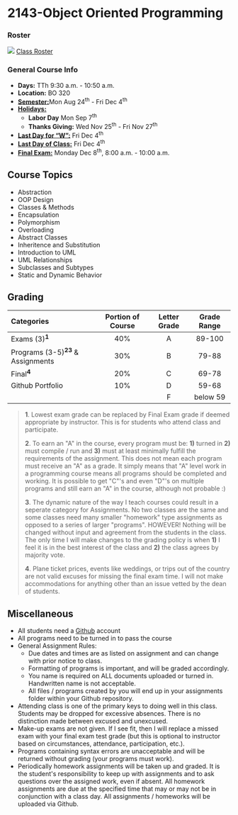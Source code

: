 # 2143-Object Oriented Programming

### Roster
![](https://d3vv6lp55qjaqc.cloudfront.net/items/220B0V0H3c041K2p251Z/google-sheets-16.png?X-CloudApp-Visitor-Id=1094421) [Class Roster](https://docs.google.com/spreadsheets/d/1TFIw2c_JoQOwAqlhhjlAONnBHV6OjwzfOAlTLQpA1xU/edit?usp=sharing)


### General Course Info
- __Days:__ TTh 9:30 a.m. - 10:50 a.m. 
- __Location:__ BO 320
- [__Semester:__](https://msutexas.edu/registrar/_assets/files/pdfs/acadcal2021.pdf)Mon Aug 24<sup>th</sup> - Fri Dec 4<sup>th</sup>
- [__Holidays:__](https://msutexas.edu/registrar/_assets/files/pdfs/acadcal2021.pdf)
  - __Labor Day__ Mon Sep 7<sup>th</sup>
  - __Thanks Giving:__ Wed Nov 25<sup>th</sup> - Fri Nov 27<sup>th</sup> 
- [__Last Day for “W”:__](https://msutexas.edu/registrar/_assets/files/pdfs/acadcal2021.pdf) Fri Dec 4<sup>th</sup>
- [__Last Day of Class:__](https://msutexas.edu/registrar/_assets/files/pdfs/acadcal2021.pdf) Fri Dec 4<sup>th</sup>
- [__Final Exam:__](https://msutexas.edu/registrar/_assets/files/pdfs/spring20finals.pdf) Monday Dec 8<sup>th</sup>, 8:00 a.m. - 10:00 a.m.

## Course Topics

- Abstraction
- OOP Design
- Classes & Methods
- Encapsulation
- Polymorphism
- Overloading
- Abstract Classes
- Inheritence and Substitution
- Introduction to UML
- UML Relationships 
- Subclasses and Subtypes
- Static and Dynamic Behavior

## Grading

| Categories                                                   | Portion of Course | Letter Grade | Grade Range |
| :----------------------------------------------------------- | :---------------: | :----------: | :---------: |
| Exams (3)<sup>**1**</sup>                                    |        40%        |      A       |   89-100    |
| Programs (3-5)<sup>**2**</sup><sup>**3**</sup> & Assignments |        30%        |      B       |    79-88    |
| Final<sup>**4**</sup>                                        |        20%        |      C       |    69-78    |
| Github Portfolio                                             |        10%        |      D       |    59-68    |
|                                                              |                   |      F       |  below 59   |


>**1**. Lowest exam grade can be replaced by Final Exam grade if deemed appropriate by instructor. This is for students who attend class and participate.
>
>**2**. To earn an "A" in the course, every program must be: **1)** turned in **2)** must compile / run and **3)** must at least minimally fulfill the requirements of the assignment. This does not mean each program must receive an "A" as a grade. It simply means that "A" level work in a programming course means all programs should be completed and working. It is possible to get "C"'s and even "D"'s on multiple programs and still earn an "A" in the course, although not probable :) 
>
>**3**. The dynamic nature of the way I teach courses could result in a seperate category for Assignments. No two classes are the same and some classes need many smaller "homework" type assignments as opposed to a series of larger "programs". HOWEVER! Nothing will be changed without input and agreement from the students in the class. The only time I will make changes to the grading policy is when **1)** I feel it is in the best interest of the class and **2)** the class agrees by majority vote. 
>
>**4**. Plane ticket prices, events like weddings, or trips out of the country are not valid excuses for missing the final exam time. I will not make accommodations for anything other than an issue vetted by the dean of students. 


## Miscellaneous

- All students need a [Github](http://github.com) account
- All programs need to be turned in to pass the course
- General Assignment Rules:
    - Due dates and times are as listed on assignment and can change with prior notice to class.
    - Formatting of programs is important, and will be graded accordingly. 
    - You name is required on ALL documents uploaded or turned in. Handwritten name is not acceptable.
    - All files / programs created by you will end up in your assignments folder within your Github repository. 
- Attending class is one of the primary keys to doing well in this class. Students may be dropped for excessive absences. There is no distinction made between excused and unexcused.
- Make-up exams are not given. If I see fit, then I will replace a missed exam with your final exam test grade (but this is optional to instructor based on circumstances, attendance, participation, etc.).
- Programs containing syntax errors are unacceptable and will be returned without grading (your programs must work).
- Periodically homework assignments will be taken up and graded. It is the student's responsibility to keep up with assignments and to ask questions over the assigned work, even if absent. All homework assignments are due at the specified time that may or may not be in conjunction with a class day. All assignments / homeworks will be uploaded via Github.

